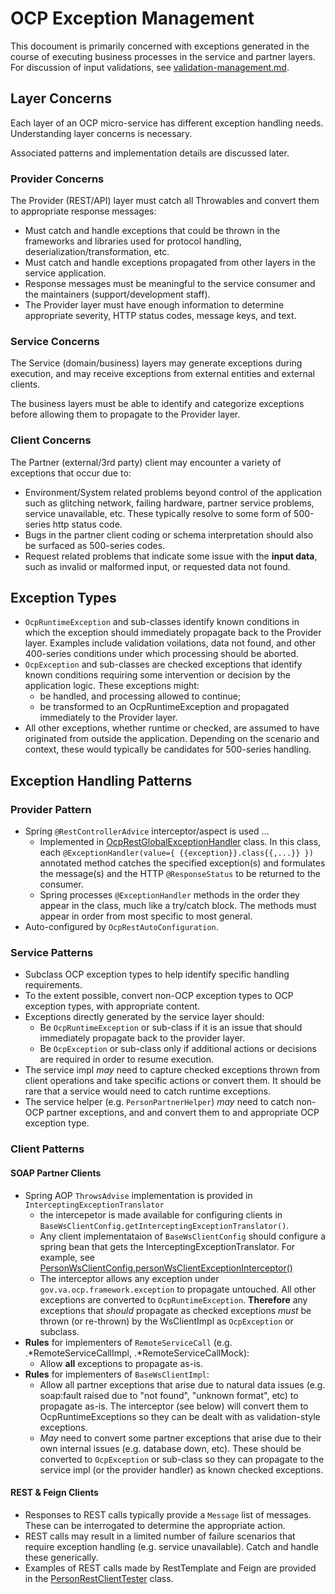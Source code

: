 # OCP Exception Management
This docoument is primarily concerned with exceptions generated in the course of executing business processes in the service and partner layers. For discussion of input validations, see [validation-management.md](./validation-management.md).

## Layer Concerns
Each layer of an OCP micro-service has different exception handling needs. Understanding layer concerns is necessary.

Associated patterns and implementation details are discussed later.

### Provider Concerns
The Provider (REST/API) layer must catch all Throwables and convert them to appropriate response messages:
- Must catch and handle exceptions that could be thrown in the frameworks and libraries used for protocol handling, deserialization/transformation, etc.
- Must catch and handle exceptions propagated from other layers in the service application.
- Response messages must be meaningful to the service consumer and the maintainers (support/development staff).
- The Provider layer must have enough information to determine appropriate severity, HTTP status codes, message keys, and text.

### Service Concerns
The Service (domain/business) layers may generate exceptions during execution, and may receive exceptions from external entities and external clients.

The business layers must be able to identify and categorize exceptions before allowing them to propagate to the Provider layer.

### Client Concerns
The Partner (external/3rd party) client may encounter a variety of exceptions that occur due to:
- Environment/System related problems beyond control of the application such as glitching network, failing hardware, partner service problems, service unavailable, etc. These typically resolve to some form of 500-series http status code.
- Bugs in the partner client coding or schema interpretation should also be surfaced as 500-series codes.
- Request related problems that indicate some issue with the **input data**, such as invalid or malformed input, or requested data not found.

## Exception Types
- `OcpRuntimeException` and sub-classes identify known conditions in which the exception should immediately propagate back to the Provider layer. Examples include validation voilations, data not found, and other 400-series conditions under which processing should be aborted.
- `OcpException` and sub-classes are checked exceptions that identify known conditions requiring some intervention or decision by the application logic. These exceptions might:
	- be handled, and processing allowed to continue;
	- be transformed to an OcpRuntimeException and propagated immediately to the Provider layer. 
- All other exceptions, whether runtime or checked, are assumed to have originated from outside the application. Depending on the scenario and context, these would typically be candidates for 500-series handling.

## Exception Handling Patterns

### Provider Pattern
- Spring `@RestControllerAdvice` interceptor/aspect is used ...
	* Implemented in [OcpRestGlobalExceptionHandler](https://github.com/department-of-veterans-affairs/ocp-framework/blob/master/ocp-framework-libraries/src/main/java/gov/va/ocp/framework/rest/exception/OcpRestGlobalExceptionHandler.java) class. In this class, each `@ExceptionHandler(value={ {{exception}}.class{{,...}} })` annotated method catches the specified exception(s) and formulates the message(s) and the HTTP `@ResponseStatus` to be returned to the consumer.
	* Spring processes `@ExceptionHandler` methods in the order they appear in the class, much like a try/catch block. The methods must appear in order from most specific to most general.
- Auto-configured by `OcpRestAutoConfiguration`. 

### Service Patterns
- Subclass OCP exception types to help identify specific handling requirements.
- To the extent possible, convert non-OCP exception types to OCP exception types, with appropriate content.
- Exceptions directly generated by the service layer should:
	* Be `OcpRuntimeException` or sub-class if it is an issue that should immediately propagate back to the provider layer.
	* Be `OcpException` or sub-class only if additional actions or decisions are required in order to resume execution.
- The service impl *may* need to capture checked exceptions thrown from client operations and take specific actions or convert them. It should be rare that a service would need to catch runtime exceptions.
- The service helper (e.g. `PersonPartnerHelper`) *may* need to catch non-OCP partner exceptions, and and convert them to and appropriate OCP exception type.

### Client Patterns

#### SOAP Partner Clients
- Spring AOP `ThrowsAdvise` implementation is provided in `InterceptingExceptionTranslator`
	* the intercepetor is made available for configuring clients in `BaseWsClientConfig.getInterceptingExceptionTranslator()`.
	* Any client implementataion of `BaseWsClientConfig` should configure a spring bean that gets the InterceptingExceptionTranslator. For example, see [PersonWsClientConfig.personWsClientExceptionInterceptor()](https://github.com/department-of-veterans-affairs/ocp-reference-spring-boot/blob/master/ocp-reference-partner-person/src/main/java/gov/va/ocp/reference/partner/person/ws/client/PersonWsClientConfig.java)
	* The interceptor allows any exception under `gov.va.ocp.framework.exception` to propagate untouched. All other exceptions are converted to `OcpRuntimeException`. **Therefore** any exceptions that *should* propagate as checked exceptions *must* be thrown (or re-thrown) by the WsClientImpl as `OcpException` or subclass.
- **Rules** for implementers of `RemoteServiceCall` (e.g. .\*RemoteServiceCallImpl, .\*RemoteServiceCallMock):
	* Allow **all** exceptions to propagate as-is.
- **Rules** for implementers of `BaseWsClientImpl`:
	* Allow all partner exceptions that arise due to natural data issues (e.g. soap:fault raised due to "not found", "unknown format", etc) to propagate as-is. The interceptor (see below) will convert them to OcpRuntimeExceptions so they can be dealt with as validation-style exceptions.
	* *May* need to convert some partner exceptions that arise due to their own internal issues (e.g. database down, etc). These should be converted to `OcpException` or sub-class so they can propagate to the service impl (or the provider handler) as known checked exceptions.

#### REST & Feign Clients
- Responses to REST calls typically provide a `Message` list of messages. These can be interrogated to determine the appropriate action.
- REST calls may result in a limited number of failure scenarios that require exception handling (e.g. service unavailable). Catch and handle these generically.
- Examples of REST calls made by RestTemplate and Feign are provided in the [PersonRestClientTester](https://github.com/department-of-veterans-affairs/ocp-reference-spring-boot/blob/master/ocp-reference-person/src/main/java/gov/va/ocp/reference/person/rest/client/provider/PersonRestClientTester.java) class.
